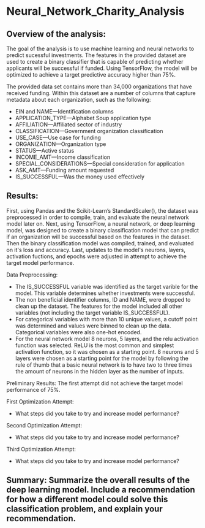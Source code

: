 # Neural_Network_Charity_Analysis

## Overview of the analysis:

The goal of the analysis is to use machine learning and neural networks to predict sucessful investments. The features in the provided dataset are used to create a binary classifier that is capable of predicting whether applicants will be successful if funded. Using TensorFlow, the model will be optimized to achieve a target predictive accuracy higher than 75%.

The provided data set contains more than 34,000 organizations that have received funding. Within this dataset are a number of columns that capture metadata about each organization, such as the following:

- EIN and NAME—Identification columns
- APPLICATION_TYPE—Alphabet Soup application type
- AFFILIATION—Affiliated sector of industry
- CLASSIFICATION—Government organization classification
- USE_CASE—Use case for funding
- ORGANIZATION—Organization type
- STATUS—Active status
- INCOME_AMT—Income classification
- SPECIAL_CONSIDERATIONS—Special consideration for application
- ASK_AMT—Funding amount requested
- IS_SUCCESSFUL—Was the money used effectively

## Results:

First, using Pandas and the Scikit-Learn’s StandardScaler(), the dataset was preprocessed in order to compile, train, and evaluate the neural network model later on. Next, using TensorFlow, a neural network, or deep learning model, was designed to create a binary classification model that can predict if an organization will be successful based on the features in the dataset. Then the binary classification model was compiled, trained, and evaluated on it's loss and accuracy. Last, updates to the model's neurons, layers, activation fuctions, and epochs were adjusted in attempt to achieve the target model performance.

Data Preprocessing:
- The IS_SUCCESSFUL variable was identified as the target varible for the model. This variable determines whether investments were successful.
- The non beneficial identifier columns, ID and NAME, were dropped to clean up the dataset. The features for the model included all other variables (not including the target variable IS_SUCCESSFUL).
- For categorical variables with more than 10 unique values, a cutoff point was determined and values were binned to clean up the data. Categorical variables were also one-hot encoded.
-  For the neural network model 8 neurons, 5 layers, and the relu activation function was selected. ReLU is the most common and simplest activation function, so it was chosen as a starting point. 8 neurons and 5 layers were chosen as a starting point for the model by following the rule of thumb that a basic neural network is to have two to three times the amount of neurons in the hidden layer as the number of inputs.

Preliminary Results:
The first attempt did not achieve the target model performance of 75%.

First Optimization Attempt:
- What steps did you take to try and increase model performance?

Second Optimization  Attempt:
- What steps did you take to try and increase model performance?

Third Optimization  Attempt:
- What steps did you take to try and increase model performance?

## Summary: Summarize the overall results of the deep learning model. Include a recommendation for how a different model could solve this classification problem, and explain your recommendation.
